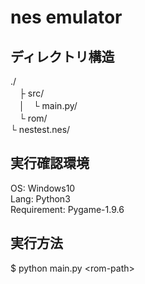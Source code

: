 # nes emulator

## ディレクトリ構造
 ./  
　├ src/  
　│　└ main.py/  
　└ rom/  
     └ nestest.nes/  

## 実行確認環境
OS: Windows10  
Lang: Python3  
Requirement: Pygame-1.9.6  

## 実行方法
$ python main.py \<rom-path\>
